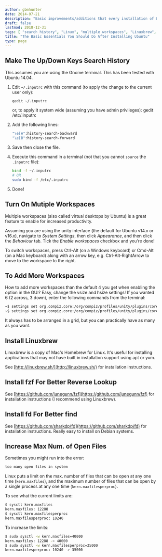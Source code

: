 ```yaml
---
author: gbmhunter
date: 2014-07-21
description: "Basic improvements/additions that every installation of Linux should have."
draft: false
lastmod: 2018-12-31
tags: [ "search history", "Linux", "multiple workspaces", "Linuxbrew", "fzf", "fd", "maximum number of files" ]
title: "The Basic Essentials You Should Do After Installing Ubuntu"
type: page
---
```


## Make The Up/Down Keys Search History

This assumes you are using the Gnome terminal. This has been tested with Ubuntu 14.04.

1. Edit `~/.inputrc` with this command (to apply the change to the current user only):

    ```sh
    gedit ~/.inputrc
    ```
    or, to apply it system wide (assuming you have admin privileges):
    gedit /etc/.inputrc

2. Add the following lines:

    ```sh
    "\e[A":history-search-backward
    "\e[B":history-search-forward
    ```

3. Save then close the file.

4. Execute this command in a terminal (not that you cannot `source` the `.inputrc` file):

    ```sh
    bind -f ~/.inputrc
    # OR
    sudo bind -f /etc/.inputrc
    ```

5. Done!

## Turn On Mutiple Workspaces

Multiple workspaces (also called virtual desktops by Ubuntu) is a great feature to enable for increased productivity.

Assuming you are using the unity interface (the default for Ubuntu v14.x or v16.x), navigate to _System Settings_, then click _Appearance_, and then click the _Behaviour_ tab. Tick the _Enable workspaces_ checkbox and you're done!

To switch workspaces, press Ctrl-Alt (on a Windows keyboard) or Cmd-Alt (on a Mac keyboard) along with an arrow key, e.g. Ctrl-Alt-RightArrow to move to the workspace to the right.

## To Add More Workspaces

How to add more workspaces than the default 4 you get when enabling the option in the GUI? Easy, change the vsize and hsize settings! If you wanted 6 (2 across, 3 down), enter the following commands from the terminal:

 ```sh
 ~$ settings set org.compiz.core:/org/compiz/profiles/unity/plugins/core/ hsize 2
 ~$ settings set org.compiz.core:/org/compiz/profiles/unity/plugins/core/ vsize 3
 ```

It always has to be arranged in a grid, but you can practically have as many as you want.

## Install Linuxbrew

Linuxbrew is a copy of Mac's Homebrew for Linux. It's useful for installing applications that may not have built in installation support using apt or yum.

See [http://linuxbrew.sh/](http://linuxbrew.sh/) for installation instructions.

## Install fzf For Better Reverse Lookup

See [https://github.com/junegunn/fzf](https://github.com/junegunn/fzf) for installation instructions (I recommend using Linuxbrew).

## Install fd For Better find

See [https://github.com/sharkdp/fd](https://github.com/sharkdp/fd) for installation instructions. Really easy to install on Debian systems.

## Increase Max Num. of Open Files

Sometimes you might run into the error:

```sh
too many open files in system
```

Linux puts a limit on the max. number of files that can be open at any one time (`kern.maxfiles`), and the maximum number of files that can be open by a single process at any one time (`kern.maxfilesperproc`).

To see what the current limits are:

```sh
$ sysctl kern.maxfiles
kern.maxfiles: 12288
$ sysctl kern.maxfilesperproc
kern.maxfilesperproc: 10240
```

To increase the limits:

```sh
$ sudo sysctl -w kern.maxfiles=40000
kern.maxfiles: 12288 -> 40000
$ sudo sysctl -w kern.maxfilesperproc=35000
kern.maxfilesperproc: 10240 -> 35000
```